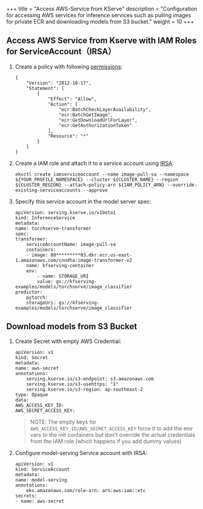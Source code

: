 +++
title = "Access AWS-Service from KServe"
description = "Configuration for accessing AWS services for inference services such as pulling images for private ECR and downloading models from S3 bucket."
weight = 10
+++

## Access AWS Service from Kserve with IAM Roles for ServiceAccount（IRSA）
1. Create a policy with following [permissions](https://docs.aws.amazon.com/AmazonECR/latest/userguide/ECR_on_EKS.html):
    ```
    {
        "Version": "2012-10-17",
        "Statement": [
            {
                "Effect": "Allow",
                "Action": [
                    "ecr:BatchCheckLayerAvailability",
                    "ecr:BatchGetImage",
                    "ecr:GetDownloadUrlForLayer",
                    "ecr:GetAuthorizationToken"
                ],
                "Resource": "*"
            }
        ]
    }
    ```

1. Create a IAM role and attach it to a service account using [IRSA](https://docs.aws.amazon.com/eks/latest/userguide/iam-roles-for-service-accounts.html):
    ```
    eksctl create iamserviceaccount --name image-pull-sa --namespace ${YOUR_PROFILE_NAMESPACE} --cluster ${CLUSTER_NAME} --region ${CLUSTER_REGION} --attach-policy-arn ${IAM_POLICY_ARN} --override-existing-serviceaccounts --approve
    ```

1. Specify this service account in the model server spec:
    ```
    apiVersion: serving.kserve.io/v1beta1
    kind: InferenceService
    metadata:
    name: torchserve-transformer
    spec:
    transformer:
        serviceAccountName: image-pull-sa
        containers:
        - image: 80*********03.dkr.ecr.us-east-1.amazonaws.com/cnndha:image-transformer-v2
        name: kfserving-container
        env:
            - name: STORAGE_URI
            value: gs://kfserving-examples/models/torchserve/image_classifier
    predictor:
        pytorch:
        storageUri: gs://kfserving-examples/models/torchserve/image_classifier
    ```

## Download models from S3 Bucket
1. Create Secret with empty AWS Credential:
    ```
    apiVersion: v1
    kind: Secret
    metadata:
    name: aws-secret
    annotations:
        serving.kserve.io/s3-endpoint: s3.amazonaws.com
        serving.kserve.io/s3-usehttps: "1"
        serving.kserve.io/s3-region: ap-southeast-2
    type: Opaque
    data:
    AWS_ACCESS_KEY_ID:
    AWS_SECRET_ACCESS_KEY:
    ```
    > NOTE: The empty keys for `AWS_ACCESS_KEY_ID/AWS_SECRET_ACCESS_KEY` force it to add the env vars to the init containers but don't override the actual credentials from the IAM role (which happens if you add dummy values)

1. Configure model-serving Service account with IRSA:
    ```
    apiVersion: v1
    kind: ServiceAccount
    metadata:
    name: model-serving
    annotations:
        eks.amazonaws.com/role-arn: arn:aws:iam::etc
    secrets:
    - name: aws-secret
    ```